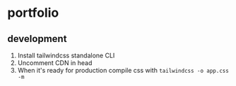 # portfolio

## development

1. Install tailwindcss standalone CLI
2. Uncomment CDN in head
3. When it's ready for production compile css with `tailwindcss -o app.css -m`
